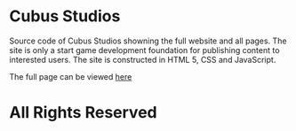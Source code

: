 <h1>Cubus Studios</h1>

<p>
    Source code of Cubus Studios showning the full website and all pages.
   The site is only a start game development foundation for publishing content to interested users.
   The site is constructed in HTML 5, CSS and JavaScript.

   The full page can be viewed <a href ="https://www.cubusstudio.com/">here</a>

   <h1> All Rights Reserved</h1>
</p>
